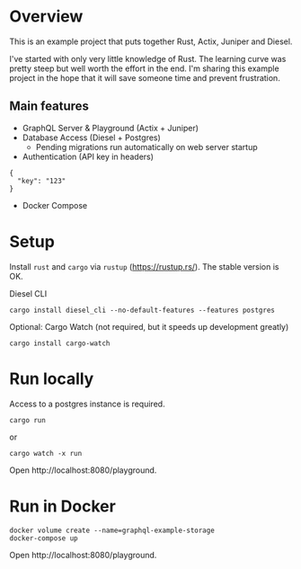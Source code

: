 # Overview
This is an example project that puts together Rust, Actix, Juniper and Diesel.

I've started with only very little knowledge of Rust. The learning curve was pretty steep but well worth the effort in the end. I'm sharing this example project in the hope that it will save someone time and prevent frustration.

## Main features
- GraphQL Server & Playground (Actix + Juniper)
- Database Access (Diesel + Postgres)
  - Pending migrations run automatically on web server startup
- Authentication (API key in headers)
```
{
  "key": "123"
}
```
- Docker Compose

# Setup
Install `rust` and `cargo` via `rustup` (https://rustup.rs/). The stable version is OK.

Diesel CLI
```
cargo install diesel_cli --no-default-features --features postgres
```

Optional: Cargo Watch (not required, but it speeds up development greatly)
```
cargo install cargo-watch
```

# Run locally
Access to a postgres instance is required.

```
cargo run
```
or
```
cargo watch -x run
```

Open http://localhost:8080/playground.

# Run in Docker
```
docker volume create --name=graphql-example-storage
docker-compose up
```

Open http://localhost:8080/playground.
